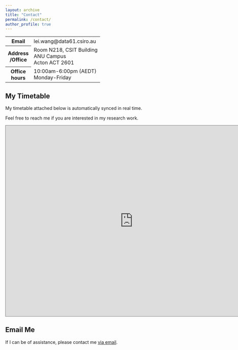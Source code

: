 ```yaml
---
layout: archive
title: "Contact"
permalink: /contact/
author_profile: true
---
```



<table style="white-space:nowrap; width:100%">
  <tr>
    <th style="max-width:100%; white-space:nowrap;">Email</th>
    <td style="max-width:100%; white-space:nowrap;">lei.wang@data61.csiro.au</td>
  </tr>
  <tr>
    <th style="max-width:100%; white-space:nowrap;">Address <br> /Office</th>
    <td style="max-width:100%; white-space:nowrap;">Room N218, CSIT Building <br> ANU Campus <br> Acton ACT 2601</td>
  </tr>
  <tr>
    <th style="max-width:100%; white-space:nowrap;">Office <br> hours</th>
    <td style="max-width:100%; white-space:nowrap;">10:00am-6:00pm (AEDT) <br> Monday-Friday</td>
  </tr>
</table>

<h2>My Timetable</h2>

<!-- My working hours in the office are: 10:00am to 6:00pm (AEDT) from Monday to Friday.  -->

My timetable attached below is automatically synced in real time.

Feel free to reach me if you are interested in my research work.

<iframe src="https://calendar.google.com/calendar/embed?height=600&wkst=1&bgcolor=%23ffffff&ctz=Australia%2FSydney&showTitle=0&showNav=0&mode=WEEK&showPrint=0&showTabs=0&showCalendars=0&showTz=1&src=bGVpLndAYW51LmVkdS5hdQ&src=ZW4uYXVzdHJhbGlhbiNob2xpZGF5QGdyb3VwLnYuY2FsZW5kYXIuZ29vZ2xlLmNvbQ&color=%23039BE5&color=%230B8043" style="border:solid 1px #777" width="800" height="600" frameborder="0" scrolling="no"></iframe>

<!-- <p>&nbsp;</p> -->

<h2>Email Me</h2>


If I can be of assistance, please contact me [via email](mailto:lei.wang@data61.csiro.au).

